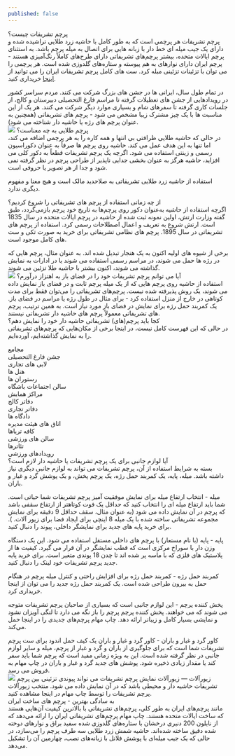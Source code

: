 ```yaml
---
published: false
---
```

پرچم تشریفات چیست؟<br>
پرچم تشریفات هر پرچمی است که به طور کامل با حاشیه زرد طلایی تراشیده شده و دارای یک جیب میله ای خط دار با زبانه هایی برای اتصال به میله پرچم باشد. به استثنای پرچم ایالات متحده، بیشتر پرچم‌های تشریفاتی دارای طرح‌های کاملاً رنگ‌آمیزی هستند - پرچم ایران دارای نوارهای به هم پیوسته و ستاره‌های گلدوزی شده است. هر پرچمی را می توان با تزئینات تزئینی مبله کرد. ست های کامل پرچم تشریفات ایران را می توانید از [اینجا](https://chapmaham.ir/%da%86%d8%a7%d9%be-%d9%be%d8%b1%da%86%d9%85-%d8%aa%d8%b4%d8%b1%db%8c%d9%81%d8%a7%d8%aa%db%8c/) خریداری کنید.
 <br>

در تمام طول سال، ایرانی ها در جشن های بزرگ شرکت می کنند. مردم سراسر کشور در رویدادهایی از جشن های تعطیلات گرفته تا مراسم فارغ التحصیلی دبیرستان و کالج، از جلسات کاری گرفته تا سفرهای شام و بسیاری موارد دیگر شرکت می کنند. هر یک از این مناسبت ها با یک چیز مشترک زیبا مشخص می شود - پرچم های تشریفاتی (همچنین به عنوان پرچم های رژه یا حاشیه دار شناخته می شود).<br>
![](https://arikehparcham.com/wp-content/uploads/2022/04/%D9%BE%D8%B1%DA%86%D9%85-%D8%AA%D8%B4%D8%B1%DB%8C%D9%81%D8%A7%D8%AA-%D9%85%D8%AE%D9%85%D9%84.jpg)
پرچم طلایی به چه معناست؟<br>
در حالی که حاشیه طلایی ظرافتی بی انتها و همه کاره را به هر پرچمی اضافه می کند، اما تنها به این هدف عمل می کند. حاشیه روی پرچم ها صرفاً به عنوان دکوراسیون رسمی و زینتی استفاده می شود. اگرچه یک پرچم تشریفات قطعاً به دکور کلی می افزاید، حاشیه هرگز به عنوان بخشی جدایی ناپذیر از طراحی پرچم در نظر گرفته نمی شود و جدا از هر تصویر یا حروفی است.<br>

استفاده از حاشیه زرد طلایی تشریفاتی به صلاحدید مالک است و هیچ معنا و مفهوم دیگری ندارد.<br>

از چه زمانی استفاده از پرچم های تشریفاتی را شروع کردیم؟<br>
اگرچه استفاده از حاشیه به‌عنوان دکور روی پرچم‌ها به تاریخ خود پرچم بازمی‌گردد، طبق گفته وزارت ارتش، اولین نمونه ثبت شده از حاشیه در پرچم ایالات متحده در سال 1835 است. ارتش شروع به تعریف و اعمال اصطلاحات رسمی کرد. استفاده از پرچم های تشریفاتی در سال 1895. پرچم های نظامی تشریفاتی برای خرید به صورت تکی و ست های کامل موجود است.<br>

برخی از شیوه های اولیه اکنون به یک هنجار تبدیل شده اند. به عنوان مثال، پرچم هایی که در رژه ها حمل می شوند، در مراسم رسمی استفاده می شوند یا در ادارات به نمایش گذاشته می شوند، اکنون بیشتر با حاشیه طلا تزئین می شوند.<br>
![](https://arikehparcham.com/wp-content/uploads/2022/04/%D9%87%D8%B2%DB%8C%D9%86%D9%87-%DA%86%D8%A7%D9%BE-%D9%BE%D8%B1%DA%86%D9%85-%D8%AA%D8%B4%D8%B1%DB%8C%D9%81%D8%A7%D8%AA-%D9%85%D8%AE%D9%85%D9%84.jpg)
آیا می توانم پرچم تشریفات خود را در فضای باز به اهتزاز درآورم؟<br>
استفاده از حاشیه روی پرچم هایی که از یک میله پرچم ثابت و در فضای باز نمایش داده می شوند، یک روش پذیرفته شده نیست. پرچم‌های تشریفاتی را می‌توان فقط برای مدت کوتاهی در خارج از منزل استفاده کرد - برای مثال در طول رژه یا مراسم در فضای باز. یک کمربند حمل رژه برای نمایش در فضای باز مورد نیاز است. به همین ترتیب، پرچم های تشریفاتی معمولاً پرچم های حاشیه دار تشریفاتی نیستند.<br>
کجا باید پرچم(های) تشریفاتی حاشیه دار خود را نمایش دهم؟<br>
در حالی که این فهرست کامل نیست، در اینجا برخی از مکان‌هایی که پرچم‌های تشریفاتی را به نمایش گذاشته‌ایم، آورده‌ایم.<br>

مجامع<br>
جشن فارغ التحصیلی<br>
لابی های تجاری<br>
هتل ها<br>
رستوران ها<br>
سالن اجتماعات باشگاه<br>
مراکز همایش<br>
دفاتر کالج<br>
دفاتر تجاری<br>
دادگاه ها<br>
اتاق های هیئت مدیره<br>
کافه تریاها<br>
سالن های ورزشی<br>
تئاترها<br>
رویدادهای ورزشی<br>
آیا لوازم جانبی برای یک پرچم تشریفات یا حاشیه دار لازم است؟<br>
بسته به شرایط استفاده از آن، پرچم تشریفات می تواند به لوازم جانبی دیگری نیاز داشته باشد. میله، پایه، یک کمربند حمل رژه، یک پرچم پخش، و یک پوشش گرد و غبار و باران.<br>

میله - انتخاب ارتفاع میله برای نمایش موفقیت آمیز پرچم تشریفات شما حیاتی است. شما باید ارتفاع میله ای را انتخاب کنید که حداقل یک فوت کوتاهتر از ارتفاع سقفی باشد که پرچم در آن نمایش داده می شود (به عنوان مثال، سقف حداقل 9 دقیقه برای نمایش مجموعه تشریفاتی ساخته شده با یک میله 8 اینچی برای ایجاد فضا برای زیور آلات. ). برای خرید پایه های جدید برای نمایشگر داخلی، پیوند را دنبال کنید.<br>

پایه - پایه (با نام مستعار) با پرچم های داخلی مستقل استفاده می شود. این یک دستگاه وزن دار با سوراخ مرکزی است که قطب نمایشگر در آن قرار می گیرد. کیفیت ها از پلاستیک های فلزی که با ماسه پر شده اند تا چدن 18 پوندی متغیر است. برای خرید پایه جدید پرچم تشریفات خود لینک را دنبال کنید.<br>

کمربند حمل رژه - کمربند حمل رژه برای افزایش راحتی و کنترل میله پرچم در هنگام حمل به بیرون طراحی شده است. یک کمربند حمل رژه جدید را می توان از اینجا خریداری کرد.<br>

پخش کننده پرچم - این لوازم جانبی است که بسیاری از صاحبان پرچم تشریفات متوجه می شوند که می خواهند. پخش کننده پرچم پرچم را باز نگه می دارد تا لنگی آویزان نشود و نمایشی بسیار کامل و زیباتر ارائه دهد. چاپ مهام پرچم‌های جدیدی را در اینجا حمل می‌کند.<br>

کاور گرد و غبار و باران - کاور گرد و غبار و باران یک کیف حمل اندود برای ست پرچم تشریفات شما است که برای جلوگیری از باران و گرد و غبار از پرچم، میله و سایر لوازم جانبی در نظر گرفته شده است. این به ویژه زمانی مفید است که پرچم شما باید سفر کند یا مقدار زیادی ذخیره شود. پوشش های جدید گرد و غبار و باران در چاپ مهام به فروش می رسد.<br>
![](https://arikehparcham.com/wp-content/uploads/2022/04/%DA%86%D8%A7%D9%BE-%D8%B3%DB%8C%D9%84%DB%8C%DA%A9-%D9%88-%D8%AF%DB%8C%D8%AC%DB%8C%D8%AA%D8%A7%D9%84-%D8%AA%D9%88%D9%84%DB%8C%D8%AF-%D9%BE%D8%B1%DA%86%D9%85-%D8%B3%D9%BE%D8%A7%D9%87.jpg)
زیورآلات — زیورآلات نمایش پرچم تشریفات می تواند پیوندی تزئینی بین پرچم تشریفات حاشیه دار و محیطی باشد که در آن نمایش داده می شود. منتخب زیورآلات پرچم تشریفات را توسط چاپ مهام در اینجا مشاهده کنید.<br>
به سادگی بهترین - پرچم های ساخت ایران<br>
مانند پرچم‌های ایران به طور کلی، پرچم‌های تشریفاتی با بالاترین کیفیت آن‌هایی هستند که ساخت ایالات متحده هستند. چاپ مهام پرچم‌های تشریفاتی ایران را ارائه می‌دهد که از نایلون 200 دنیری درخشان با ستاره‌های گلدوزی شده سفید براق و نوارهای دوخته شده دقیق ساخته شده‌اند. حاشیه شمش زرد طلایی سه طرف پرچم را می‌سازد، در حالی که یک جیب میله‌ای با پوشش فلانل با زبانه‌های نصب، چهارمین آن را تشکیل می‌دهد.
